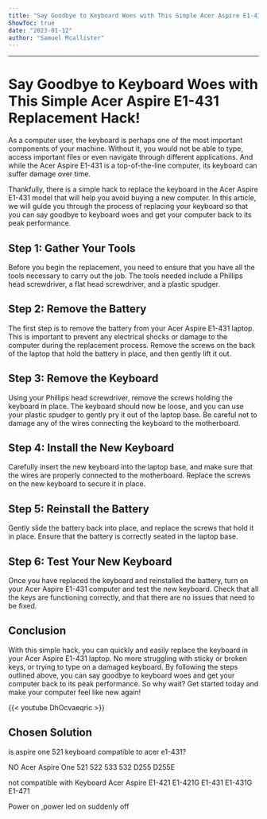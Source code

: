 ```yaml
---
title: "Say Goodbye to Keyboard Woes with This Simple Acer Aspire E1-431 Replacement Hack!"
ShowToc: true 
date: "2023-01-12"
author: "Samuel Mcallister"
---
```

*****
# Say Goodbye to Keyboard Woes with This Simple Acer Aspire E1-431 Replacement Hack!

As a computer user, the keyboard is perhaps one of the most important components of your machine. Without it, you would not be able to type, access important files or even navigate through different applications. And while the Acer Aspire E1-431 is a top-of-the-line computer, its keyboard can suffer damage over time.

Thankfully, there is a simple hack to replace the keyboard in the Acer Aspire E1-431 model that will help you avoid buying a new computer. In this article, we will guide you through the process of replacing your keyboard so that you can say goodbye to keyboard woes and get your computer back to its peak performance.

## Step 1: Gather Your Tools

Before you begin the replacement, you need to ensure that you have all the tools necessary to carry out the job. The tools needed include a Phillips head screwdriver, a flat head screwdriver, and a plastic spudger.

## Step 2: Remove the Battery

The first step is to remove the battery from your Acer Aspire E1-431 laptop. This is important to prevent any electrical shocks or damage to the computer during the replacement process. Remove the screws on the back of the laptop that hold the battery in place, and then gently lift it out.

## Step 3: Remove the Keyboard

Using your Phillips head screwdriver, remove the screws holding the keyboard in place. The keyboard should now be loose, and you can use your plastic spudger to gently pry it out of the laptop base. Be careful not to damage any of the wires connecting the keyboard to the motherboard.

## Step 4: Install the New Keyboard

Carefully insert the new keyboard into the laptop base, and make sure that the wires are properly connected to the motherboard. Replace the screws on the new keyboard to secure it in place.

## Step 5: Reinstall the Battery

Gently slide the battery back into place, and replace the screws that hold it in place. Ensure that the battery is correctly seated in the laptop base.

## Step 6: Test Your New Keyboard

Once you have replaced the keyboard and reinstalled the battery, turn on your Acer Aspire E1-431 computer and test the new keyboard. Check that all the keys are functioning correctly, and that there are no issues that need to be fixed.

## Conclusion

With this simple hack, you can quickly and easily replace the keyboard in your Acer Aspire E1-431 laptop. No more struggling with sticky or broken keys, or trying to type on a damaged keyboard. By following the steps outlined above, you can say goodbye to keyboard woes and get your computer back to its peak performance. So why wait? Get started today and make your computer feel like new again!

{{< youtube DhOcvaeqric >}} 



## Chosen Solution
 is aspire one 521 keyboard compatible to acer e1-431?

 NO
Acer Aspire One 521 522 533 532 D255 D255E

not compatible with
Keyboard Acer Aspire E1-421 E1-421G E1-431 E1-431G E1-471

 Power on ,power led on suddenly off




